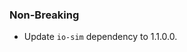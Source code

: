 <!--
A new scriv changelog fragment.

Uncomment the section that is right (remove the HTML comment wrapper).
-->

<!--
### Patch

- A bullet item for the Patch category.

-->
### Non-Breaking

- Update `io-sim` dependency to 1.1.0.0.

<!--
### Breaking

- A bullet item for the Breaking category.

-->
